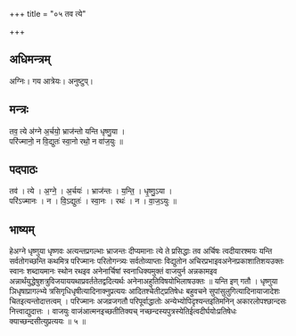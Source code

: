 +++
title = "०५ तव त्ये"

+++
## अधिमन्त्रम्
अग्निः। गय आत्रेयः। अनुष्टुप्।

## मन्त्रः
तव॒ त्ये अ॑ग्ने अ॒र्चयो॒ भ्राज॑न्तो यन्ति धृष्णु॒या ।  
परि॑ज्मानो॒ न वि॒द्युतः॑ स्वा॒नो रथो॒ न वा॑ज॒युः ॥

## पदपाठः
तव॑ । त्ये । अ॒ग्ने॒ । अ॒र्चयः॑ । भ्राज॑न्तः । य॒न्ति॒ । धृ॒ष्णु॒ऽया ।  
परि॑ऽज्मानः । न । वि॒ऽद्युतः॑ । स्वा॒नः । रथः॑ । न । वा॒ज॒ऽयुः ॥

## भाष्यम्
हेअग्ने धृष्णुया धृष्णवः अत्यन्तप्रगल्भाः भ्राजन्तः दीप्यमानाः त्ये ते प्रसिद्धाः तव अर्चिषः त्वदीयारश्मयः यन्ति सर्वतोगच्छन्ति कथमित्र परिज्मानः परितोगन्त्र्यः सर्वतोव्याप्ताः विद्युतोन अचिरप्रभाइवअनेनप्रकाशातिशयउक्तः स्वानः शब्दायमानः स्थोन रथइव अनेनार्चिषां स्वनाधिक्यमुक्तं वाजयुर्न अन्नकामइव अन्नार्थंयुद्धेषुशत्रुविजयाययथाप्रवर्ततेतद्वदित्यर्थः अनेनाअहुतिविषयोभिलाषउक्तः ॥ यन्ति इण् गतौ । धृष्णुया ञिधृषाप्रागल्भ्ये त्रसिगृधिधृषीत्यादिनाक्नुप्रत्ययः आदितश्चेतीट्प्रतिषेधः बहुवचने सुपांसुलुगित्यादिनायाजादेशः चितइत्यन्तोदात्तत्वम् । परिज्मानः अजव्रजगतौ परिपूर्वाद्धातोः अन्येभ्योपिदृश्यन्तइतिमनिन् अकारलोपश्छान्दसः नित्त्वाद्युदात्तः । वाजयुः वाजंआत्मनइच्छतीतिक्यच् नच्छन्दस्यपुत्रस्येतिईत्वदीर्घयोःप्रतिषेधः क्याच्छन्दसीत्युप्रत्ययः ॥ ५ ॥